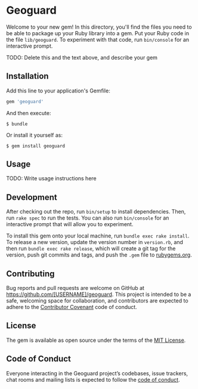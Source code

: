 # Geoguard

Welcome to your new gem! In this directory, you'll find the files you need to be able to package up your Ruby library into a gem. Put your Ruby code in the file `lib/geoguard`. To experiment with that code, run `bin/console` for an interactive prompt.

TODO: Delete this and the text above, and describe your gem

## Installation

Add this line to your application's Gemfile:

```ruby
gem 'geoguard'
```

And then execute:

    $ bundle

Or install it yourself as:

    $ gem install geoguard

## Usage

TODO: Write usage instructions here

## Development

After checking out the repo, run `bin/setup` to install dependencies. Then, run `rake spec` to run the tests. You can also run `bin/console` for an interactive prompt that will allow you to experiment.

To install this gem onto your local machine, run `bundle exec rake install`. To release a new version, update the version number in `version.rb`, and then run `bundle exec rake release`, which will create a git tag for the version, push git commits and tags, and push the `.gem` file to [rubygems.org](https://rubygems.org).

## Contributing

Bug reports and pull requests are welcome on GitHub at https://github.com/[USERNAME]/geoguard. This project is intended to be a safe, welcoming space for collaboration, and contributors are expected to adhere to the [Contributor Covenant](http://contributor-covenant.org) code of conduct.

## License

The gem is available as open source under the terms of the [MIT License](https://opensource.org/licenses/MIT).

## Code of Conduct

Everyone interacting in the Geoguard project’s codebases, issue trackers, chat rooms and mailing lists is expected to follow the [code of conduct](https://github.com/[USERNAME]/geoguard/blob/master/CODE_OF_CONDUCT.md).
